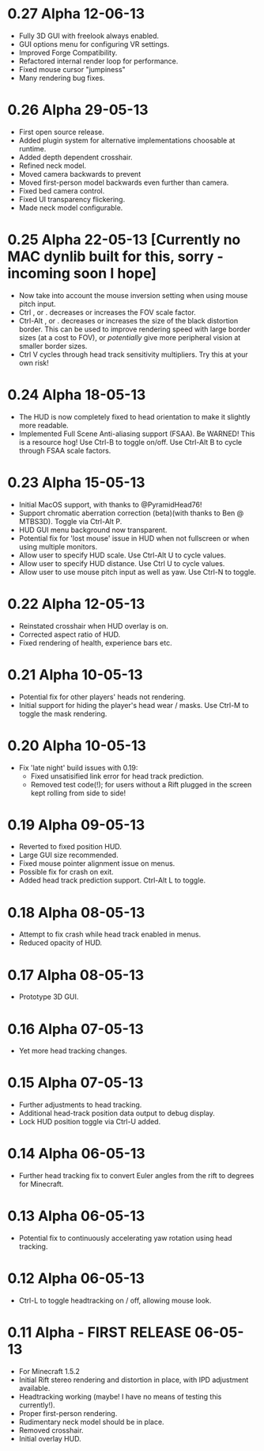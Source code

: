 0.27 Alpha 12-06-13
===================
- Fully 3D GUI with freelook always enabled.
- GUI options menu for configuring VR settings.
- Improved Forge Compatibility.
- Refactored internal render loop for performance.
- Fixed mouse cursor "jumpiness"
- Many rendering bug fixes.

0.26 Alpha 29-05-13
===================
- First open source release.
- Added plugin system for alternative implementations choosable at runtime.
- Added depth dependent crosshair.
- Refined neck model.
- Moved camera backwards to prevent 
- Moved first-person model backwards even further than camera.
- Fixed bed camera control.
- Fixed UI transparency flickering.
- Made neck model configurable.

0.25 Alpha 22-05-13 [Currently no MAC dynlib built for this, sorry - incoming soon I hope]
===================
- Now take into account the mouse inversion setting when using mouse pitch input.
- Ctrl , or . decreases or increases the FOV scale factor. 
- Ctrl-Alt , or . decreases or increases the size of the black distortion
border. This can be used to improve rendering speed with large border sizes (at
a cost to FOV), or *potentially* give more peripheral vision at smaller border
sizes.
- Ctrl V cycles through head track sensitivity multipliers. Try this at your own risk!

0.24 Alpha 18-05-13
===================
- The HUD is now completely fixed to head orientation to make it slightly more readable.
- Implemented Full Scene Anti-aliasing support (FSAA). Be WARNED! This is a
resource hog! Use Ctrl-B to toggle on/off. Use Ctrl-Alt B to cycle through FSAA
scale factors.

0.23 Alpha 15-05-13
===================
- Initial MacOS support, with thanks to @PyramidHead76!
- Support chromatic aberration correction (beta)(with thanks to Ben @ MTBS3D). Toggle via Ctrl-Alt P.
- HUD GUI menu background now transparent.
- Potential fix for 'lost mouse' issue in HUD when not fullscreen or when using multiple monitors.
- Allow user to specify HUD scale. Use Ctrl-Alt U to cycle values.
- Allow user to specify HUD distance. Use Ctrl U to cycle values.
- Allow user to use mouse pitch input as well as yaw. Use Ctrl-N to toggle.

0.22 Alpha 12-05-13
===================
- Reinstated crosshair when HUD overlay is on.
- Corrected aspect ratio of HUD.
- Fixed rendering of health, experience bars etc.

0.21 Alpha 10-05-13
===================
- Potential fix for other players' heads not rendering.
- Initial support for hiding the player's head wear / masks. Use Ctrl-M to toggle the mask rendering.

0.20 Alpha 10-05-13
===================
- Fix 'late night' build issues with 0.19:
   - Fixed unsatisified link error for head track prediction.
   - Removed test code(!); for users without a Rift plugged in the screen kept rolling from side to side!

0.19 Alpha 09-05-13
===================
- Reverted to fixed position HUD.
- Large GUI size recommended.
- Fixed mouse pointer alignment issue on menus.
- Possible fix for crash on exit.
- Added head track prediction support. Ctrl-Alt L to toggle.

0.18 Alpha 08-05-13
===================
- Attempt to fix crash while head track enabled in menus.
- Reduced opacity of HUD.

0.17 Alpha 08-05-13
===================
- Prototype 3D GUI.

0.16 Alpha 07-05-13
===================
- Yet more head tracking changes.

0.15 Alpha 07-05-13
===================
- Further adjustments to head tracking.
- Additional head-track position data output to debug display.
- Lock HUD position toggle via Ctrl-U added.

0.14 Alpha 06-05-13
===================
- Further head tracking fix to convert Euler angles from the rift to degrees for Minecraft.

0.13 Alpha 06-05-13
===================
- Potential fix to continuously accelerating yaw rotation using head tracking.

0.12 Alpha 06-05-13
===================
- Ctrl-L to toggle headtracking on / off, allowing mouse look.

0.11 Alpha - FIRST RELEASE 06-05-13
===================================
- For Minecraft 1.5.2
- Initial Rift stereo rendering and distortion in place, with IPD adjustment available.
- Headtracking working (maybe! I have no means of testing this currently!).
- Proper first-person rendering.
- Rudimentary neck model should be in place.
- Removed crosshair.
- Initial overlay HUD.
